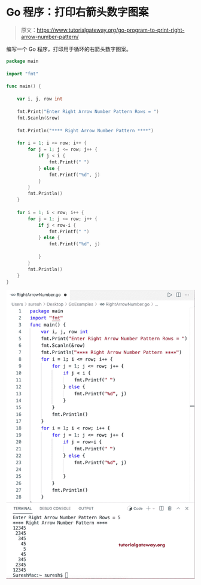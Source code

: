 # Go 程序：打印右箭头数字图案

> 原文：<https://www.tutorialgateway.org/go-program-to-print-right-arrow-number-pattern/>

编写一个 Go 程序，打印用于循环的右箭头数字图案。

```go
package main

import "fmt"

func main() {

	var i, j, row int

	fmt.Print("Enter Right Arrow Number Pattern Rows = ")
	fmt.Scanln(&row)

	fmt.Println("**** Right Arrow Number Pattern ****")

	for i = 1; i <= row; i++ {
		for j = 1; j <= row; j++ {
			if j < i {
				fmt.Printf(" ")
			} else {
				fmt.Printf("%d", j)
			}
		}
		fmt.Println()
	}

	for i = 1; i < row; i++ {
		for j = 1; j <= row; j++ {
			if j < row-i {
				fmt.Printf(" ")
			} else {
				fmt.Printf("%d", j)

			}
		}
		fmt.Println()
	}
}
```

![Go Program to Print Right Arrow Number Pattern](img/417978312607a80cd8292cf4c3f1d056.png)